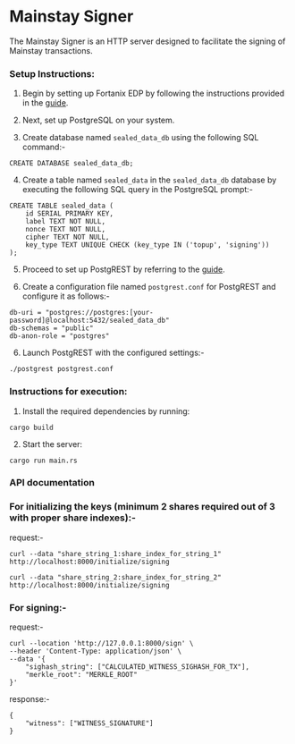 # Mainstay Signer

The Mainstay Signer is an HTTP server designed to facilitate the signing of Mainstay transactions.

### Setup Instructions:

1. Begin by setting up Fortanix EDP by following the instructions provided in the [guide](https://edp.fortanix.com/docs/installation/guide/).

2. Next, set up PostgreSQL on your system.

3. Create database named `sealed_data_db` using the following SQL command:-

```
CREATE DATABASE sealed_data_db;
```

4. Create a table named `sealed_data` in the `sealed_data_db` database by executing the following SQL query in the PostgreSQL prompt:-

```
CREATE TABLE sealed_data (
    id SERIAL PRIMARY KEY,
    label TEXT NOT NULL,
    nonce TEXT NOT NULL,
    cipher TEXT NOT NULL,
    key_type TEXT UNIQUE CHECK (key_type IN ('topup', 'signing'))
);
```

5. Proceed to set up PostgREST by referring to the [guide](https://postgrest.org/en/v12/tutorials/tut0.html#step-4-create-database-for-api).

6. Create a configuration file named `postgrest.conf` for PostgREST and configure it as follows:-

```
db-uri = "postgres://postgres:[your-password]@localhost:5432/sealed_data_db"
db-schemas = "public"
db-anon-role = "postgres"
```

6. Launch PostgREST with the configured settings:-

```
./postgrest postgrest.conf
```

### Instructions for execution:

1. Install the required dependencies by running:

```
cargo build
```

2. Start the server:

```
cargo run main.rs
```

### API documentation

### For initializing the keys (minimum 2 shares required out of 3 with proper share indexes):- 
request:-
```
curl --data "share_string_1:share_index_for_string_1" http://localhost:8000/initialize/signing

curl --data "share_string_2:share_index_for_string_2" http://localhost:8000/initialize/signing
```

### For signing:-
request:-
```
curl --location 'http://127.0.0.1:8000/sign' \
--header 'Content-Type: application/json' \
--data '{
    "sighash_string": ["CALCULATED_WITNESS_SIGHASH_FOR_TX"],
    "merkle_root": "MERKLE_ROOT"
}'
```
response:-
```
{
    "witness": ["WITNESS_SIGNATURE"]
}
